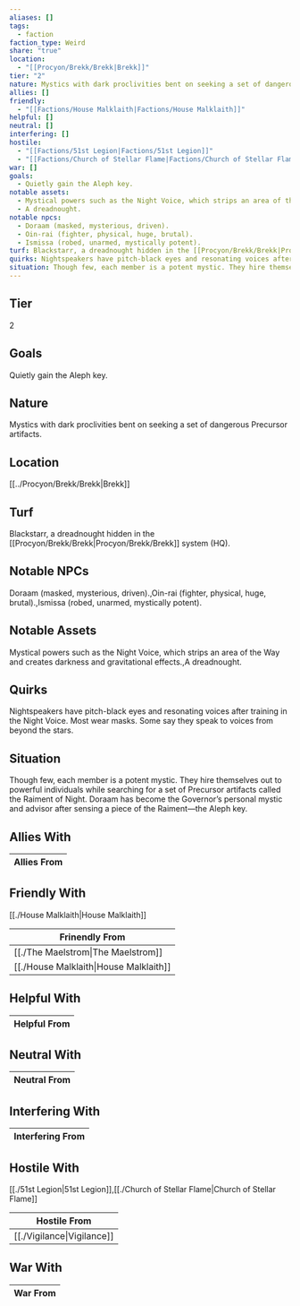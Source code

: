 ```yaml
---
aliases: []
tags:
  - faction
faction_type: Weird
share: "true"
location:
  - "[[Procyon/Brekk/Brekk|Brekk]]"
tier: "2"
nature: Mystics with dark proclivities bent on seeking a set of dangerous Precursor artifacts.
allies: []
friendly:
  - "[[Factions/House Malklaith|Factions/House Malklaith]]"
helpful: []
neutral: []
interfering: []
hostile:
  - "[[Factions/51st Legion|Factions/51st Legion]]"
  - "[[Factions/Church of Stellar Flame|Factions/Church of Stellar Flame]]"
war: []
goals:
  - Quietly gain the Aleph key.
notable assets:
  - Mystical powers such as the Night Voice, which strips an area of the Way and creates darkness and gravitational effects.
  - A dreadnought.
notable npcs:
  - Doraam (masked, mysterious, driven).
  - Oin-rai (fighter, physical, huge, brutal).
  - Ismissa (robed, unarmed, mystically potent).
turf: Blackstarr, a dreadnought hidden in the [[Procyon/Brekk/Brekk|Procyon/Brekk/Brekk]] system (HQ).
quirks: Nightspeakers have pitch-black eyes and resonating voices after training in the Night Voice. Most wear masks. Some say they speak to voices from beyond the stars.
situation: Though few, each member is a potent mystic. They hire themselves out to powerful individuals while searching for a set of Precursor artifacts called the Raiment of Night. Doraam has become the Governor’s personal mystic and advisor after sensing a piece of the Raiment—the Aleph key.
---
```

## Tier

2

## Goals

Quietly gain the Aleph key.

## Nature

Mystics with dark proclivities bent on seeking a set of dangerous Precursor artifacts.

## Location

[[../Procyon/Brekk/Brekk|Brekk]]

## Turf

Blackstarr, a dreadnought hidden in the [[Procyon/Brekk/Brekk|Procyon/Brekk/Brekk]] system (HQ).

## Notable NPCs

Doraam (masked, mysterious, driven).,Oin-rai (fighter, physical, huge, brutal).,Ismissa (robed, unarmed, mystically potent).

## Notable Assets

Mystical powers such as the Night Voice, which strips an area of the Way and creates darkness and gravitational effects.,A dreadnought.

## Quirks

Nightspeakers have pitch-black eyes and resonating voices after training in the Night Voice. Most wear masks. Some say they speak to voices from beyond the stars.

## Situation

Though few, each member is a potent mystic. They hire themselves out to powerful individuals while searching for a set of Precursor artifacts called the Raiment of Night. Doraam has become the Governor’s personal mystic and advisor after sensing a piece of the Raiment—the Aleph key.

## Allies With



| Allies From |
| ----------- |


## Friendly With

[[./House Malklaith|House Malklaith]]

| Frinendly From                                   |
| ------------------------------------------------ |
| [[./The Maelstrom\|The Maelstrom]]     |
| [[./House Malklaith\|House Malklaith]] |


## Helpful With



| Helpful From |
| ------------ |


## Neutral With




| Neutral From |
| ------------ |



## Interfering With




| Interfering From |
| ---------------- |



## Hostile With

[[./51st Legion|51st Legion]],[[./Church of Stellar Flame|Church of Stellar Flame]]


| Hostile From                         |
| ------------------------------------ |
| [[./Vigilance\|Vigilance]] |



## War With



| War From |
| -------- |

